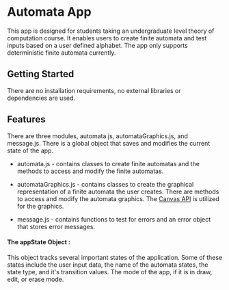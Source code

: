 # Automata App

This app is designed for students taking an undergraduate level theory of computation course. It enables users to create finite automata and test inputs based on a user defined alphabet. The app only supports deterministic finite automata currently.

## Getting Started

There are no installation requirements, no external libraries or dependencies are used.

## Features

There are three modules, automata.js, automataGraphics.js, and message.js. There is a global object that saves and modifies the current state of the app.

- automata.js - contains classes to create finite automatas and the methods to access and modify the finite automatas.

- automataGraphics.js - contains classes to create the graphical representation of a finite automata the user creates. There are methods to access and modify the automata graphics. The [Canvas API](https://developer.mozilla.org/en-US/docs/Web/API/Canvas_API) is utilized for the graphics.

- message.js - contains functions to test for errors and an error object that stores error messages.

#### The appState Object :

This object tracks several important states of the application. Some of these states include the user input data, the name of the automata states, the state type, and it's transition values. The mode of the app, if it is in draw, edit, or erase mode.
